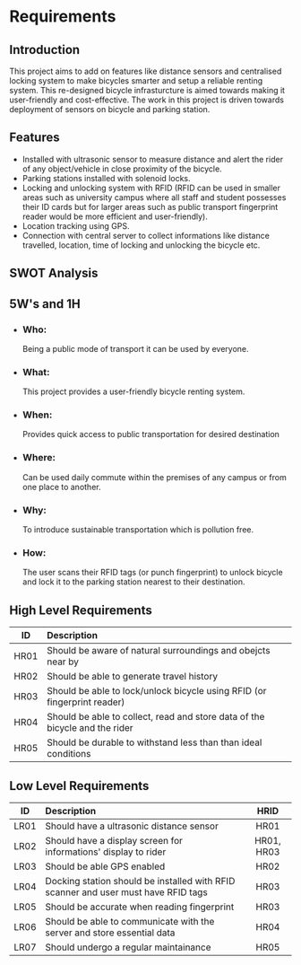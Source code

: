 # **Requirements**
## **Introduction**
This project aims to add on features like distance sensors and centralised locking system to make bicycles smarter and setup a reliable renting system. This re-designed bicycle infrasturcture is aimed towards making it user-friendly and cost-effective. The work in this project is driven towards deployment of sensors on bicycle and parking station.

## **Features**
- Installed with ultrasonic sensor to measure distance and alert the rider of any object/vehicle in close proximity of the bicycle.
- Parking stations installed with solenoid locks. 
- Locking and unlocking system with RFID (RFID can be used in smaller areas such as university campus where all staff and student possesses their ID cards but for larger areas such as public transport fingerprint reader would be more efficient and user-friendly).
- Location tracking using GPS.
- Connection with central server to collect informations like distance travelled, location, time of locking and unlocking the bicycle etc.

## **SWOT Analysis**


## **5W's and 1H**
- ### **Who:**
  Being a public mode of transport it can be used by everyone.
- ### **What:**
  This project provides a user-friendly bicycle renting system.
- ### **When:**
  Provides quick access to public transportation for desired destination  
- ### **Where:**
  Can be used daily commute within the premises of any campus or from one place to another.
- ### **Why:**
  To introduce sustainable transportation which is pollution free.
- ### **How:**
  The user scans their RFID tags (or punch fingerprint) to unlock bicycle and lock it to the parking station nearest to their destination.

## **High Level Requirements**
|  ID  | Description                                                                           |
| :--: | :------------------------------------------------------------------------------------ |
| HR01 | Should be aware of natural surroundings and obejcts near by                           |              
| HR02 | Should be able to generate travel history                                             |
| HR03 | Should be able to lock/unlock bicycle using RFID (or fingerprint reader)              |
| HR04 | Should be able to collect, read and store data of the bicycle and the rider           |
| HR05 | Should be durable to withstand less than than ideal conditions                        |

## **Low Level Requirements**
|  ID  | Description                                                                        |    HRID    |
| :--: | :--------------------------------------------------------------------------------- | :--------: |
| LR01 | Should have a ultrasonic distance sensor                                           |    HR01    |
| LR02 | Should have a display screen for informations' display to rider                    | HR01, HR03 |
| LR03 | Should be able GPS enabled                                                         |    HR02    |
| LR04 | Docking station should be installed with RFID scanner and user must have RFID tags |    HR03    |
| LR05 | Should be accurate when reading fingerprint                                        |    HR03    |
| LR06 | Should be able to communicate with the server and store essential data             |    HR04    |
| LR07 | Should undergo a regular maintainance                                              |    HR05    |